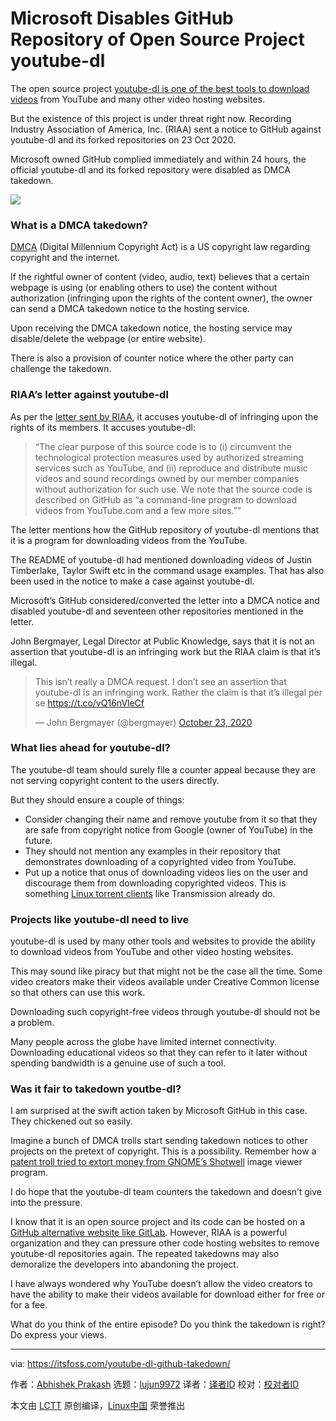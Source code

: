 [#]: collector: (lujun9972)
[#]: translator: ( )
[#]: reviewer: ( )
[#]: publisher: ( )
[#]: url: ( )
[#]: subject: (Microsoft Disables GitHub Repository of Open Source Project youtube-dl)
[#]: via: (https://itsfoss.com/youtube-dl-github-takedown/)
[#]: author: (Abhishek Prakash https://itsfoss.com/author/abhishek/)

Microsoft Disables GitHub Repository of Open Source Project youtube-dl
======

The open source project [youtube-dl is one of the best tools to download videos][1] from YouTube and many other video hosting websites.

But the existence of this project is under threat right now. Recording Industry Association of America, Inc. (RIAA) sent a notice to GitHub against youtube-dl and its forked repositories on 23 Oct 2020.

Microsoft owned GitHub complied immediately and within 24 hours, the official youtube-dl and its forked repository were disabled as DMCA takedown.

![][2]

### What is a DMCA takedown?

[DMCA][3] (Digital Millennium Copyright Act) is a US copyright law regarding copyright and the internet.

If the rightful owner of content (video, audio, text) believes that a certain webpage is using (or enabling others to use) the content without authorization (infringing upon the rights of the content owner), the owner can send a DMCA takedown notice to the hosting service.

Upon receiving the DMCA takedown notice, the hosting service may disable/delete the webpage (or entire website).

There is also a provision of counter notice where the other party can challenge the takedown.

### RIAA’s letter against youtube-dl

As per the [letter sent by RIAA][4], it accuses youtube-dl of infringing upon the rights of its members. It accuses youtube-dl:

> “The clear purpose of this source code is to (i) circumvent the technological protection measures used by authorized streaming services such as YouTube, and (ii) reproduce and distribute music videos and sound recordings owned by our member companies without authorization for such use. We note that the source code is described on GitHub as “a command-line program to download videos from YouTube.com and a few more sites.””

The letter mentions how the GitHub repository of youtube-dl mentions that it is a program for downloading videos from the YouTube.

The README of youtube-dl had mentioned downloading videos of Justin Timberlake, Taylor Swift etc in the command usage examples. That has also been used in the notice to make a case against youtube-dl.

Microsoft’s GitHub considered/converted the letter into a DMCA notice and disabled youtube-dl and seventeen other repositories mentioned in the letter.

John Bergmayer, Legal Director at Public Knowledge, says that it is not an assertion that youtube-dl is an infringing work but the RIAA claim is that it’s illegal.

> This isn’t really a DMCA request. I don’t see an assertion that youtube-dl is an infringing work. Rather the claim is that it’s illegal per se <https://t.co/vQ16nVleCf>
>
> — John Bergmayer (@bergmayer) [October 23, 2020][5]

### What lies ahead for youtube-dl?

The youtube-dl team should surely file a counter appeal because they are not serving copyright content to the users directly.

But they should ensure a couple of things:

  * Consider changing their name and remove youtube from it so that they are safe from copyright notice from Google (owner of YouTube) in the future.
  * They should not mention any examples in their repository that demonstrates downloading of a copyrighted video from YouTube.
  * Put up a notice that onus of downloading videos lies on the user and discourage them from downloading copyrighted videos. This is something [Linux torrent clients][6] like Transmission already do.



### Projects like youtube-dl need to live

youtube-dl is used by many other tools and websites to provide the ability to download videos from YouTube and other video hosting websites.

This may sound like piracy but that might not be the case all the time. Some video creators make their videos available under Creative Common license so that others can use this work.

Downloading such copyright-free videos through youtube-dl should not be a problem.

Many people across the globe have limited internet connectivity. Downloading educational videos so that they can refer to it later without spending bandwidth is a genuine use of such a tool.

### Was it fair to takedown youtbe-dl?

I am surprised at the swift action taken by Microsoft GitHub in this case. They chickened out so easily.

Imagine a bunch of DMCA trolls start sending takedown notices to other projects on the pretext of copyright. This is a possibility. Remember how a [patent troll tried to extort money from GNOME’s Shotwell][7] image viewer program.

I do hope that the youtube-dl team counters the takedown and doesn’t give into the pressure.

I know that it is an open source project and its code can be hosted on a [GitHub alternative website like GitLab][8]. However, RIAA is a powerful organization and they can pressure other code hosting websites to remove youtube-dl repositories again. The repeated takedowns may also demoralize the developers into abandoning the project.

I have always wondered why YouTube doesn’t allow the video creators to have the ability to make their videos available for download either for free or for a fee.

What do you think of the entire episode? Do you think the takedown is right? Do express your views.

--------------------------------------------------------------------------------

via: https://itsfoss.com/youtube-dl-github-takedown/

作者：[Abhishek Prakash][a]
选题：[lujun9972][b]
译者：[译者ID](https://github.com/译者ID)
校对：[校对者ID](https://github.com/校对者ID)

本文由 [LCTT](https://github.com/LCTT/TranslateProject) 原创编译，[Linux中国](https://linux.cn/) 荣誉推出

[a]: https://itsfoss.com/author/abhishek/
[b]: https://github.com/lujun9972
[1]: https://itsfoss.com/download-youtube-linux/
[2]: https://i0.wp.com/itsfoss.com/wp-content/uploads/2020/10/youtube-dl-dmca.jpg?resize=740%2C375&ssl=1
[3]: https://www.dmca.com/FAQ/What-is-DMCA
[4]: https://github.com/github/dmca/blob/master/2020/10/2020-10-23-RIAA.md
[5]: https://twitter.com/bergmayer/status/1319729582329790465?ref_src=twsrc%5Etfw
[6]: https://itsfoss.com/best-torrent-ubuntu/
[7]: https://itsfoss.com/shotwell-lawsuit/
[8]: https://itsfoss.com/github-alternatives/
